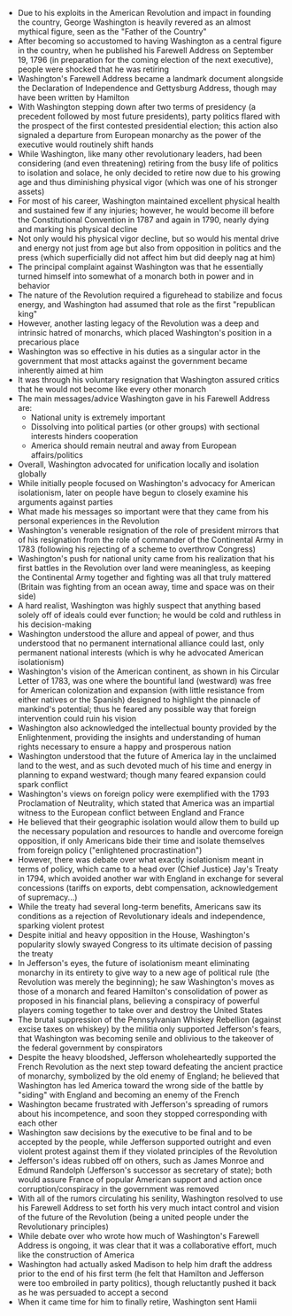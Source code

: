 - Due to his exploits in the American Revolution and impact in founding the country, George Washington is heavily revered as an almost mythical figure, seen as the "Father of the Country"
- After becoming so accustomed to having Washington as a central figure in the country, when he published his Farewell Address on September 19, 1796 (in preparation for the coming election of the next executive), people were shocked that he was retiring
- Washington's Farewell Address became a landmark document alongside the Declaration of Independence and Gettysburg Address, though may have been written by Hamilton
- With Washington stepping down after two terms of presidency (a precedent followed by most future presidents), party politics flared with the prospect of the first contested presidential election; this action also signaled a departure from European monarchy as the power of the executive would routinely shift hands
- While Washington, like many other revolutionary leaders, had been considering (and even threatening) retiring from the busy life of politics to isolation and solace, he only decided to retire now due to his growing age and thus diminishing physical vigor (which was one of his stronger assets)
- For most of his career, Washington maintained excellent physical health and sustained few if any injuries; however, he would become ill before the Constitutional Convention in 1787 and again in 1790, nearly dying and marking his physical decline
- Not only would his physical vigor decline, but so would his mental drive and energy not just from age but also from opposition in politics and the press (which superficially did not affect him but did deeply nag at him)
- The principal complaint against Washington was that he essentially turned himself into somewhat of a monarch both in power and in behavior
- The nature of the Revolution required a figurehead to stabilize and focus energy, and Washington had assumed that role as the first "republican king"
- However, another lasting legacy of the Revolution was a deep and intrinsic hatred of monarchs, which placed Washington's position in a precarious place
- Washington was so effective in his duties as a singular actor in the government that most attacks against the government became inherently aimed at him
- It was through his voluntary resignation that Washington assured critics that he would not become like every other monarch
- The main messages/advice Washington gave in his Farewell Address are:
	- National unity is extremely important
	- Dissolving into political parties (or other groups) with sectional interests hinders cooperation
	- America should remain neutral and away from European affairs/politics
- Overall, Washington advocated for unification locally and isolation globally
- While initially people focused on Washington's advocacy for American isolationism, later on people have begun to closely examine his arguments against parties
- What made his messages so important were that they came from his personal experiences in the Revolution
- Washington's venerable resignation of the role of president mirrors that of his resignation from the role of commander of the Continental Army in 1783 (following his rejecting of a scheme to overthrow Congress)
- Washington's push for national unity came from his realization that his first battles in the Revolution over land were meaningless, as keeping the Continental Army together and fighting was all that truly mattered (Britain was fighting from an ocean away, time and space was on their side)
- A hard realist, Washington was highly suspect that anything based solely off of ideals could ever function; he would be cold and ruthless in his decision-making
- Washington understood the allure and appeal of power, and thus understood that no permanent international alliance could last, only permanent national interests (which is why he advocated American isolationism)
- Washington's vision of the American continent, as shown in his Circular Letter of 1783, was one where the bountiful land (westward) was free for American colonization and expansion (with little resistance from either natives or the Spanish) designed to highlight the pinnacle of mankind's potential; thus he feared any possible way that foreign intervention could ruin his vision
- Washington also acknowledged the intellectual bounty provided by the Enlightenment, providing the insights and understanding of human rights necessary to ensure a happy and prosperous nation
- Washington understood that the future of America lay in the unclaimed land to the west, and as such devoted much of his time and energy in planning to expand westward; though many feared expansion could spark conflict
- Washington's views on foreign policy were exemplified with the 1793 Proclamation of Neutrality, which stated that America was an impartial witness to the European conflict between England and France
- He believed that their geographic isolation would allow them to build up the necessary population and resources to handle and overcome foreign opposition, if only Americans bide their time and isolate themselves from foreign policy ("enlightened procrastination")
- However, there was debate over what exactly isolationism meant in terms of policy, which came to a head over (Chief Justice) Jay's Treaty in 1794, which avoided another war with England in exchange for several concessions (tariffs on exports, debt compensation, acknowledgement of supremacy...)
- While the treaty had several long-term benefits, Americans saw its conditions as a rejection of Revolutionary ideals and independence, sparking violent protest
- Despite initial and heavy opposition in the House, Washington's popularity slowly swayed Congress to its ultimate decision of passing the treaty
- In Jefferson's eyes, the future of isolationism meant eliminating monarchy in its entirety to give way to a new age of political rule (the Revolution was merely the beginning); he saw Washington's moves as those of a monarch and feared Hamilton's consolidation of power as proposed in his financial plans, believing a conspiracy of powerful players coming together to take over and destroy the United States
- The brutal suppression of the Pennsylvanian Whiskey Rebellion (against excise taxes on whiskey) by the militia only supported Jefferson's fears, that Washington was becoming senile and oblivious to the takeover of the federal government by conspirators
- Despite the heavy bloodshed, Jefferson wholeheartedly supported the French Revolution as the next step toward defeating the ancient practice of monarchy, symbolized by the old enemy of England; he believed that Washington has led America toward the wrong side of the battle by "siding" with England and becoming an enemy of the French
- Washington became frustrated with Jefferson's spreading of rumors about his incompetence, and soon they stopped corresponding with each other
- Washington saw decisions by the executive to be final and to be accepted by the people, while Jefferson supported outright and even violent protest against them if they violated principles of the Revolution
- Jefferson's ideas rubbed off on others, such as James Monroe and Edmund Randolph (Jefferson's successor as secretary of state); both would assure France of popular American support and action once corruption/conspiracy in the government was removed
- With all of the rumors circulating his senility, Washington resolved to use his Farewell Address to set forth his very much intact control and vision of the future of the Revolution (being a united people under the Revolutionary principles)
- While debate over who wrote how much of Washington's Farewell Address is ongoing, it was clear that it was a collaborative effort, much like the construction of America
- Washington had actually asked Madison to help him draft the address prior to the end of his first term (he felt that Hamilton and Jefferson were too embroiled in party politics), though reluctantly pushed it back as he was persuaded to accept a second
- When it came time for him to finally retire, Washington sent Hamii